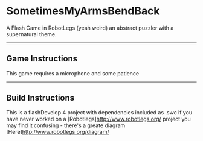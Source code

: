 SometimesMyArmsBendBack
=======================

A Flash Game in RobotLegs (yeah weird) an abstract puzzler with a supernatural theme.

-----------------
Game Instructions
-----------------

This game requires a microphone and some patience

------------------
Build Instructions
------------------
This is a flashDevelop 4 project with dependencies included as .swc if you have never worked on a [Robotlegs]http://www.robotlegs.org/ project you may find it confusing - there's a greate diagram [Here]http://www.robotlegs.org/diagram/